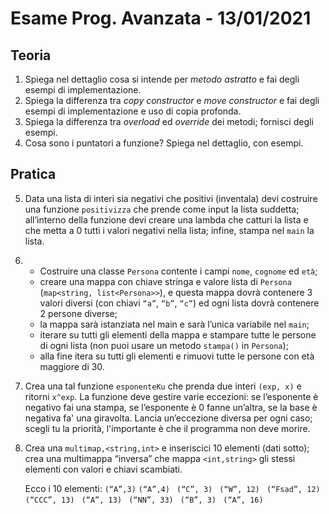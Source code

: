 # Esame Prog. Avanzata - 13/01/2021

## Teoria
1. Spiega nel dettaglio cosa si intende per _metodo astratto_ e fai degli esempi di implementazione.
2. Spiega la differenza tra *copy constructor* e *move constructor* e fai degli esempi di implementazione e uso di copia profonda.
3. Spiega la differenza tra _overload_ ed *override* dei metodi; fornisci degli esempi.
4. Cosa sono i puntatori a funzione? Spiega nel dettaglio, con esempi.

## Pratica
5. Data una lista di interi sia negativi che positivi (inventala) devi costruire una funzione `positivizza` che prende come input la lista suddetta; all’interno della funzione devi creare una lambda che catturi la lista e che metta a 0 tutti i valori negativi nella lista; infine, stampa nel `main` la lista.
6.  * Costruire una classe `Persona` contente i campi `nome`, `cognome` ed `età`; 
    * creare una mappa con chiave stringa e valore lista di `Persona` (`map<string, list<Persona>>`), e questa mappa dovrà contenere 3 valori diversi (con chiavi `“a”`, `“b”`, `“c”`) ed ogni lista dovrà contenere 2 persone diverse; 
    * la mappa sarà istanziata nel main e sarà l’unica variabile nel `main`;
    * iterare su tutti gli elementi della mappa e stampare tutte le persone di ogni lista (non puoi usare un metodo `stampa()` in `Persona`);
    * alla fine itera su tutti gli elementi e rimuovi tutte le persone con età maggiore di 30. 
7. Crea una tal funzione `esponenteKu` che prenda due interi `(exp, x)` e ritorni `x^exp`. La funzione deve gestire varie eccezioni: se l’esponente è negativo fai una stampa, se l’esponente è 0 fanne un’altra, se la base è negativa fa' una giravolta. Lancia un’eccezione diversa per ogni caso; scegli tu la priorità, l'importante è che il programma non deve morire.
8. Crea una `multimap,<string,int>` e inseriscici 10 elementi (dati sotto); crea una multimappa “inversa” che mappa `<int,string>` gli stessi elementi con valori e chiavi scambiati.

    Ecco i 10 elementi:
    `(“A”,3)`
    `(“A”,4) `
    `(“C”, 3) `
    `(“W”, 12) `
    `(“Fsad”, 12) `
    `(“CCC”, 13) `
    `(“A”, 13) `
    `(“NN”, 33) `
    `(“B”, 3) `
    `(“A”, 16)`
